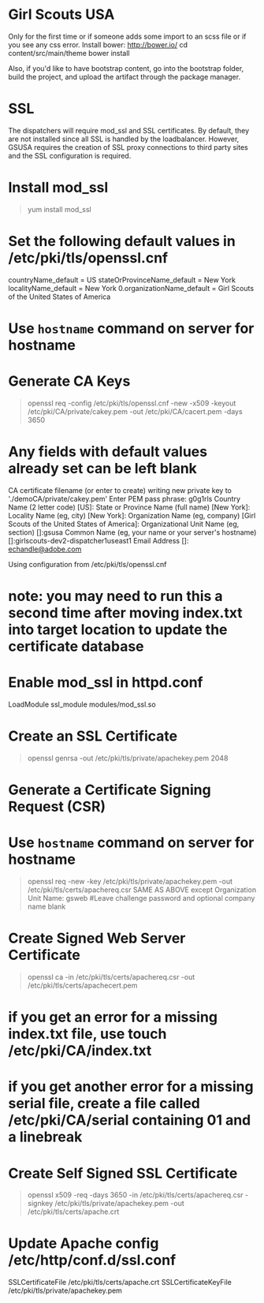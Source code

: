Girl Scouts USA
========

Only for the first time or if someone adds some import to an scss file or if you see any css error.
Install bower: http://bower.io/
cd content/src/main/theme
bower install


Also, if you'd like to have bootstrap content, go into the bootstrap folder, build the project, and upload the artifact through the package manager.


SSL
======
The dispatchers will require mod_ssl and SSL certificates.  By default, they are not installed since all SSL is handled by the loadbalancer.  However, GSUSA requires the creation of SSL proxy connections to third party sites and the SSL configuration is required. 



# Install mod_ssl
> yum install mod_ssl

# Set the following default values in /etc/pki/tls/openssl.cnf
countryName_default = US
stateOrProvinceName_default = New York
localityName_default = New York
0.organizationName_default = Girl Scouts of the United States of America

# Use `hostname` command on server for hostname
# Generate CA Keys
> openssl req -config /etc/pki/tls/openssl.cnf -new -x509 -keyout /etc/pki/CA/private/cakey.pem -out /etc/pki/CA/cacert.pem -days 3650

# Any fields with default values already set can be left blank
CA certificate filename (or enter to create)
writing new private key to './demoCA/private/cakey.pem'
Enter PEM pass phrase: g0g1rls
Country Name (2 letter code) [US]:
State or Province Name (full name) [New York]:
Locality Name (eg, city) [New York]:
Organization Name (eg, company) [Girl Scouts of the United States of America]:
Organizational Unit Name (eg, section) []:gsusa
Common Name (eg, your name or your server's hostname) []:girlscouts-dev2-dispatcher1useast1
Email Address []: echandle@adobe.com

Using configuration from /etc/pki/tls/openssl.cnf

# note: you may need to run this a second time after moving index.txt into target location to update the certificate database

# Enable mod_ssl in httpd.conf
LoadModule ssl_module modules/mod_ssl.so

# Create an SSL Certificate
> openssl genrsa -out /etc/pki/tls/private/apachekey.pem 2048

# Generate a Certificate Signing Request (CSR)
# Use `hostname` command on server for hostname
> openssl req -new -key /etc/pki/tls/private/apachekey.pem -out /etc/pki/tls/certs/apachereq.csr
SAME AS ABOVE except Organization Unit Name: gsweb
#Leave challenge password and optional company name blank

# Create Signed Web Server Certificate
> openssl ca -in /etc/pki/tls/certs/apachereq.csr -out /etc/pki/tls/certs/apachecert.pem
# if you get an error for a missing index.txt file, use touch /etc/pki/CA/index.txt 
# if you get another error for a missing serial file, create a file called /etc/pki/CA/serial containing 01 and a linebreak


# Create Self Signed SSL Certificate
> openssl x509 -req -days 3650 -in /etc/pki/tls/certs/apachereq.csr -signkey /etc/pki/tls/private/apachekey.pem -out /etc/pki/tls/certs/apache.crt

# Update Apache config /etc/http/conf.d/ssl.conf
SSLCertificateFile /etc/pki/tls/certs/apache.crt
SSLCertificateKeyFile /etc/pki/tls/private/apachekey.pem

